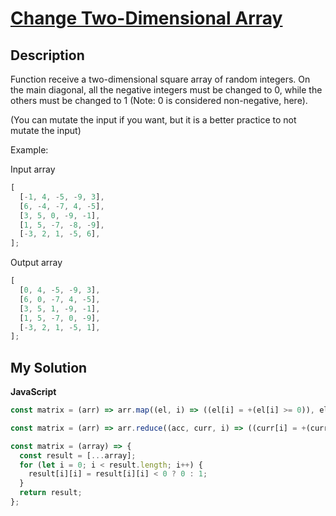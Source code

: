 # [Change Two-Dimensional Array](https://www.codewars.com/kata/581214d54624a8232100005f/solutions)

## Description

Function receive a two-dimensional square array of random integers. On the main diagonal, all the negative integers must be changed to 0, while the others must be changed to 1 (Note: 0 is considered non-negative, here).

(You can mutate the input if you want, but it is a better practice to not mutate the input)

Example:

Input array

```js
[
  [-1, 4, -5, -9, 3],
  [6, -4, -7, 4, -5],
  [3, 5, 0, -9, -1],
  [1, 5, -7, -8, -9],
  [-3, 2, 1, -5, 6],
];
```

Output array

```js
[
  [0, 4, -5, -9, 3],
  [6, 0, -7, 4, -5],
  [3, 5, 1, -9, -1],
  [1, 5, -7, 0, -9],
  [-3, 2, 1, -5, 1],
];
```

## My Solution

**JavaScript**

```js
const matrix = (arr) => arr.map((el, i) => ((el[i] = +(el[i] >= 0)), el));
```

```js
const matrix = (arr) => arr.reduce((acc, curr, i) => ((curr[i] = +(curr[i] >= 0)), acc), arr);
```

```js
const matrix = (array) => {
  const result = [...array];
  for (let i = 0; i < result.length; i++) {
    result[i][i] = result[i][i] < 0 ? 0 : 1;
  }
  return result;
};
```

